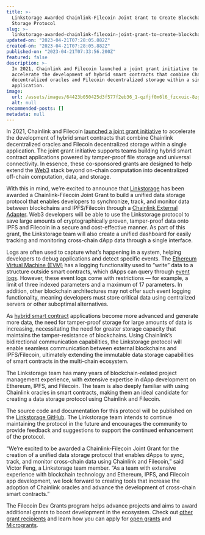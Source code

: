 ```yaml
---
title: >-
  Linkstorage Awarded Chainlink-Filecoin Joint Grant to Create Blockchain Data
  Storage Protocol
slug: >-
  linkstorage-awarded-chainlink-filecoin-joint-grant-to-create-blockchain-data-storage-protocol
updated-on: "2023-04-21T07:28:05.882Z"
created-on: "2023-04-21T07:28:05.882Z"
published-on: "2023-04-21T07:33:56.200Z"
featured: false
description: >-
  In 2021, Chainlink and Filecoin launched a joint grant initiative to
  accelerate the development of hybrid smart contracts that combine Chainlink
  decentralized oracles and Filecoin decentralized storage within a single
  application.
image:
  url: /assets/images/64423b050425d3f577f2eb36_1-qzfjf0m6l6_fzcxuic-8zg.png
  alt: null
recommended-posts: []
metadata: null
---
```


In 2021, Chainlink and Filecoin [launched a joint grant initiative](https://blog.chain.link/announcing-the-chainlink-and-filecoin-joint-grant-program/) to accelerate the development of hybrid smart contracts that combine Chainlink decentralized oracles and Filecoin decentralized storage within a single application. The joint grant initiative supports teams building hybrid smart contract applications powered by tamper-proof file storage and universal connectivity. In essence, these co-sponsored grants are designed to help extend the [Web3](https://blog.chain.link/web3/) stack beyond on-chain computation into decentralized off-chain computation, data, and storage.

With this in mind, we’re excited to announce that [Linkstorage](https://linkstorage.io/) has been awarded a Chainlink-Filecoin Joint Grant to build a unified data storage protocol that enables developers to synchronize, track, and monitor data between blockchains and IPFS/Filecoin through a [Chainlink External Adapter](https://docs.chain.link/docs/external-adapters/). Web3 developers will be able to use the Linkstorage protocol to save large amounts of cryptographically proven, tamper-proof data onto IPFS and Filecoin in a secure and cost-effective manner. As part of this grant, the Linkstorage team will also create a unified dashboard for easily tracking and monitoring cross-chain dApp data through a single interface.

Logs are often used to capture what’s happening in a system, helping developers to debug applications and detect specific events. The [Ethereum Virtual Machine (EVM)](https://ethereum.org/en/developers/docs/evm/) has a logging functionality used to “write” data to a structure outside smart contracts, which dApps can query through [event logs](https://blog.chain.link/events-and-logging-in-solidity/). However, these event logs come with restrictions — for example, a limit of three indexed parameters and a maximum of 17 parameters. In addition, other blockchain architectures may not offer such event logging functionality, meaning developers must store critical data using centralized servers or other suboptimal alternatives.

As [hybrid smart contract](https://blog.chain.link/hybrid-smart-contracts-explained/) applications become more advanced and generate more data, the need for tamper-proof storage for large amounts of data is increasing, necessitating the need for greater storage capacity that maintains the tamper-resistance of blockchains. Using Chainlink’s bidirectional communication capabilities, the Linkstorage protocol will enable seamless communication between external blockchains and IPFS/Filecoin, ultimately extending the immutable data storage capabilities of smart contracts in the multi-chain ecosystem.

The Linkstorage team has many years of blockchain-related project management experience, with extensive expertise in dApp development on Ethereum, IPFS, and Filecoin. The team is also deeply familiar with using Chainlink oracles in smart contracts, making them an ideal candidate for creating a data storage protocol using Chainlink and Filecoin.

The source code and documentation for this protocol will be published on the [Linkstorage GitHub](https://github.com/linkstorage). The Linkstorage team intends to continue maintaining the protocol in the future and encourages the community to provide feedback and suggestions to support the continued enhancement of the protocol.

“We’re excited to be awarded a Chainlink-Filecoin Joint Grant for the creation of a unified data storage protocol that enables dApps to sync, track, and monitor cross-chain data using Chainlink and Filecoin,” said Victor Feng, a Linkstorage team member. “As a team with extensive experience with blockchain technology and Ethereum, IPFS, and Filecoin app development, we look forward to creating tools that increase the adoption of Chainlink oracles and advance the development of cross-chain smart contracts.”

The Filecoin Dev Grants program helps advance projects and aims to award additional grants to boost development in the ecosystem. Check out [other grant recipients](https://filecoinfoundation.medium.com/wave-11-dev-grant-recipients-ddc60c0b426c) and learn how you can apply for [open grants](https://github.com/filecoin-project/devgrants/blob/master/open-grants/README.md) and [Microgrants](https://github.com/filecoin-project/devgrants/blob/master/microgrants/microgrants.md).
